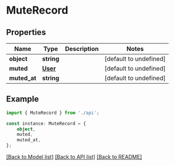 # MuteRecord


## Properties

Name | Type | Description | Notes
------------ | ------------- | ------------- | -------------
**object** | **string** |  | [default to undefined]
**muted** | [**User**](User.md) |  | [default to undefined]
**muted_at** | **string** |  | [default to undefined]

## Example

```typescript
import { MuteRecord } from './api';

const instance: MuteRecord = {
    object,
    muted,
    muted_at,
};
```

[[Back to Model list]](../README.md#documentation-for-models) [[Back to API list]](../README.md#documentation-for-api-endpoints) [[Back to README]](../README.md)
